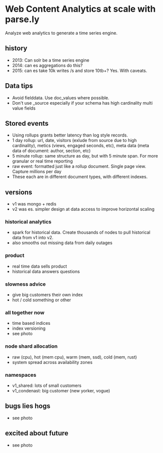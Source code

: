 # Web Content Analytics at scale with parse.ly

Analyze web analytics to generate a time series engine.



## history

* 2013: Can solr be a time series engine
* 2014: can es aggregations do this?
* 2015: can es take 10k writes /s and store 10tb+? Yes. With caveats.



## Data tips

* Avoid fielddata. Use doc_values where possible.
* Don't use _source especially if your schema has high cardinality multi value fields



## Stored events

* Using rollups grants better latency than log style records.
* 1 day rollup: url, date, visitors (exlude from source due to high cardinality), metics (views, engaged seconds, etc), meta data (meta data of document: author, section, etc)
* 5 minute rollup: same structure as day, but with 5 minute span. For more granular or real time reporting
* raw event: formatted just like a rollup document. Single page view. Capture millions per day
* These each are in different document types, with different indexes.



## versions

* v1 was mongo + redis
* v2 was es. simpler design at data access to improve horizontal scaling



### historical analytics

* spark for historical data. Create thousands of nodes to pull historical data from v1 into v2.
* also smooths out missing data from daily outages


### product

* real time data sells product
* historical data answers questions



### slowness advice

* give big customers their own index
* hot / cold something or other



### all together now
* time based indices
* index versioning
* see photo


### node shard allocation
* raw (cpu), hot (mem cpu), warm (mem, ssd), cold (mem, rust)
* system spread across availability zones


### namespaces
* v1_shared: lots of small customers
* v1_condenast: big customer (new yorker, vogue)



## bugs lies hogs
* see photo



## excited about future
* see photo
